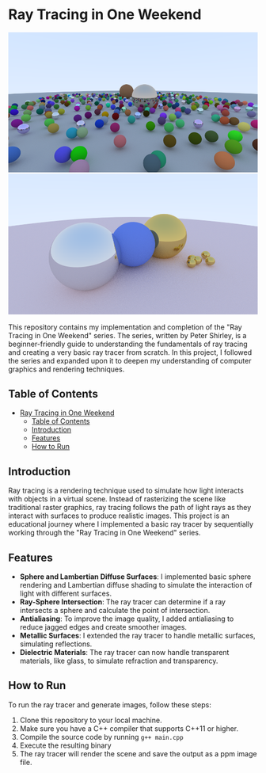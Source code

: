# Ray Tracing in One Weekend
![Ray Tracing in One Weekend](final.png)
![Ray Tracing in One Weekend](balls.png)

This repository contains my implementation and completion of the "Ray Tracing in One Weekend" series. The series, written by Peter Shirley, is a beginner-friendly guide to understanding the fundamentals of ray tracing and creating a very basic ray tracer from scratch. In this project, I followed the series and expanded upon it to deepen my understanding of computer graphics and rendering techniques.

## Table of Contents

- [Ray Tracing in One Weekend](#ray-tracing-in-one-weekend)
  - [Table of Contents](#table-of-contents)
  - [Introduction](#introduction)
  - [Features](#features)
  - [How to Run](#how-to-run)

## Introduction

Ray tracing is a rendering technique used to simulate how light interacts with objects in a virtual scene. Instead of rasterizing the scene like traditional raster graphics, ray tracing follows the path of light rays as they interact with surfaces to produce realistic images. This project is an educational journey where I implemented a basic ray tracer by sequentially working through the "Ray Tracing in One Weekend" series.

## Features

- **Sphere and Lambertian Diffuse Surfaces**: I implemented basic sphere rendering and Lambertian diffuse shading to simulate the interaction of light with different surfaces.
- **Ray-Sphere Intersection**: The ray tracer can determine if a ray intersects a sphere and calculate the point of intersection.
- **Antialiasing**: To improve the image quality, I added antialiasing to reduce jagged edges and create smoother images.
- **Metallic Surfaces**: I extended the ray tracer to handle metallic surfaces, simulating reflections.
- **Dielectric Materials**: The ray tracer can now handle transparent materials, like glass, to simulate refraction and transparency.

## How to Run

To run the ray tracer and generate images, follow these steps:

1. Clone this repository to your local machine.
2. Make sure you have a C++ compiler that supports C++11 or higher.
3. Compile the source code by running ```g++ main.cpp```
4. Execute the resulting binary
5. The ray tracer will render the scene and save the output as a ppm image file.
